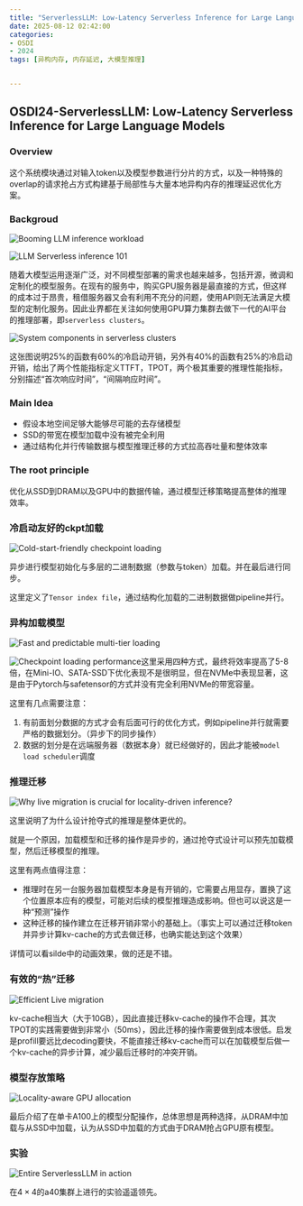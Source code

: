 ```yaml
---
title: "ServerlessLLM: Low-Latency Serverless Inference for Large Language Models"
date: 2025-08-12 02:42:00
categories:
- OSDI
- 2024
tags: [异构内存, 内存延迟, 大模型推理]


---
```


## OSDI24-ServerlessLLM: Low-Latency Serverless Inference for Large Language Models

### Overview

这个系统模块通过对输入token以及模型参数进行分片的方式，以及一种特殊的overlap的请求抢占方式构建基于局部性与大量本地异构内存的推理延迟优化方案。

### Backgroud

![Booming LLM inference workload](https://s2.loli.net/2025/09/08/SGEwQuHByjh2xON.png)

![LLM Serverless inference 101](https://s2.loli.net/2025/09/08/A842gcWzGCwBXP3.png)

随着大模型运用逐渐广泛，对不同模型部署的需求也越来越多，包括开源，微调和定制化的模型服务。在现有的服务中，购买GPU服务器是最直接的方式，但这样的成本过于昂贵，租借服务器又会有利用不充分的问题，使用API则无法满足大模型的定制化服务。因此业界都在关注如何使用GPU算力集群去做下一代的AI平台的推理部署，即`serverless clusters`。

![System components in serverless clusters](https://s2.loli.net/2025/09/08/epkcqJRYFGA1waM.png)

这张图说明25%的函数有60%的冷启动开销，另外有40%的函数有25%的冷启动开销，给出了两个性能指标定义TTFT，TPOT，两个极其重要的推理性能指标，分别描述“首次响应时间”，“间隔响应时间”。

### Main Idea

- 假设本地空间足够大能够尽可能的去存储模型
- SSD的带宽在模型加载中没有被完全利用
- 通过结构化并行传输数据与模型推理迁移的方式拉高吞吐量和整体效率

### The root principle

优化从SSD到DRAM以及GPU中的数据传输，通过模型迁移策略提高整体的推理效率。

### 冷启动友好的ckpt加载

![Cold-start-friendly checkpoint loading](https://s2.loli.net/2025/09/09/AG5z9ue4Tncd3Mg.png)

异步进行模型初始化与多层的二进制数据（参数与token）加载。并在最后进行同步。

这里定义了`Tensor index file`，通过结构化加载的二进制数据做pipeline并行。

### 异构加载模型

![Fast and predictable multi-tier loading](https://s2.loli.net/2025/09/09/sOJ2Tqbrk9i6BjL.png)

![Checkpoint loading performance](https://s2.loli.net/2025/09/09/tM1zS7huOlkJTef.png)这里采用四种方式，最终将效率提高了5-8倍，在Mini-IO、SATA-SSD下优化表现不是很明显，但在NVMe中表现显著，这是由于Pytorch与safetensor的方式并没有完全利用NVMe的带宽容量。

这里有几点需要注意：

1. 有前面划分数据的方式才会有后面可行的优化方式，例如pipeline并行就需要严格的数据划分。（异步下的同步操作）
2. 数据的划分是在远端服务器（数据本身）就已经做好的，因此才能被`model load scheduler`调度

### 推理迁移

![Why live migration is crucial for locality-driven inference?](https://s2.loli.net/2025/09/09/A5MwC19hdy83TOz.png)

这里说明了为什么设计抢夺式的推理是整体更优的。

就是一个原因，加载模型和迁移的操作是异步的，通过抢夺式设计可以预先加载模型，然后迁移模型的推理。

这里有两点值得注意：

- 推理时在另一台服务器加载模型本身是有开销的，它需要占用显存，置换了这个位置原本应有的模型，可能对后续的模型推理造成影响。但也可以说这是一种“预测”操作
- 这种迁移的操作建立在迁移开销非常小的基础上。（事实上可以通过迁移token并异步计算kv-cache的方式去做迁移，也确实能达到这个效果）

详情可以看silde中的动画效果，做的还是不错。

### 有效的“热”迁移

![Efficient Live migration](https://s2.loli.net/2025/09/09/gvL1aowGtekHy6T.png)

kv-cache相当大（大于10GB），因此直接迁移kv-cache的操作不合理，其次TPOT的实践需要做到非常小（50ms），因此迁移的操作需要做到成本很低。启发是profill要远比decoding要快，不能直接迁移kv-cache而可以在加载模型后做一个kv-cache的异步计算，减少最后迁移时的冲突开销。

### 模型存放策略

![Locality-aware GPU allocation](https://s2.loli.net/2025/09/09/Mp9DiGC8EsKUY1w.png)

最后介绍了在单卡A100上的模型分配操作，总体思想是两种选择，从DRAM中加载与从SSD中加载，认为从SSD中加载的方式由于DRAM抢占GPU原有模型。

### 实验

![Entire ServerlessLLM in action](https://s2.loli.net/2025/09/09/1pWEI3gQe8MbLan.png)

在$4\times 4$的a40集群上进行的实验遥遥领先。



